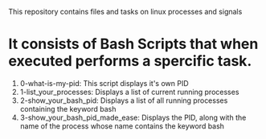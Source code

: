 This repository contains files and tasks on
linux processes and signals

# It consists of Bash Scripts that when executed performs a spercific task.
1. 0-what-is-my-pid: This script displays it's own PID
2. 1-list_your_processes: Displays a list of current running processes
3. 2-show_your_bash_pid: Displays a list of all running processes containing the keyword bash
4. 3-show_your_bash_pid_made_ease: Displays the PID, along with the name of the process whose name contains the keyword bash 
